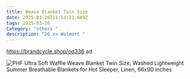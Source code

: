 ```yaml
---
title: Weave Blanket Twin Size
date: 2025-03-26T11:53:21.689Z
tags: 2025-03-26
Category: "others "
description: "26.xx Walmart "
---
```

https://brandcycle.shop/oq336  ad 

<!--StartFragment-->

![PHF Ultra Soft Waffle Weave Blanket Twin Size, Washed Lightweight Summer Breathable Blankets for Hot Sleeper, Linen, 66x90 inches](https://i5.walmartimages.com/seo/PHF-Ultra-Soft-Waffle-Weave-Blanket-Twin-Size-Washed-Lightweight-Summer-Breathable-Blankets-for-Hot-Sleeper-Linen-66x90-inches_19d6350c-9f25-4ee2-900a-f9407c45aa32.b613027cd8988b28d8f1c8badd6b10d8.jpeg?odnHeight=640&odnWidth=640&odnBg=FFFFFF)

<!--EndFragment-->
